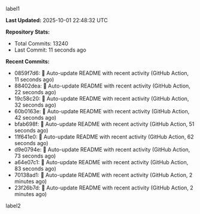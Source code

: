 
label1 
<!-- ACTIVITY_START -->
**Last Updated:** 2025-10-01 22:48:32 UTC

**Repository Stats:**
- Total Commits: 13240
- Last Commit: 11 seconds ago

**Recent Commits:**
- 0859f7d6: 🤖 Auto-update README with recent activity (GitHub Action, 11 seconds ago)
- 88402dea: 🤖 Auto-update README with recent activity (GitHub Action, 22 seconds ago)
- 19c58c20: 🤖 Auto-update README with recent activity (GitHub Action, 32 seconds ago)
- 60b0163e: 🤖 Auto-update README with recent activity (GitHub Action, 42 seconds ago)
- bfab698f: 🤖 Auto-update README with recent activity (GitHub Action, 51 seconds ago)
- 11f641e0: 🤖 Auto-update README with recent activity (GitHub Action, 62 seconds ago)
- d9e0794e: 🤖 Auto-update README with recent activity (GitHub Action, 73 seconds ago)
- a64e07c1: 🤖 Auto-update README with recent activity (GitHub Action, 83 seconds ago)
- 70138ad1: 🤖 Auto-update README with recent activity (GitHub Action, 2 minutes ago)
- 23f26b7d: 🤖 Auto-update README with recent activity (GitHub Action, 2 minutes ago)
<!-- ACTIVITY_END -->

label2
